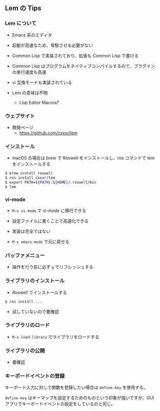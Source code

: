 ## Lem の Tips

### Lem について
- Emacs 系のエディタ
- 起動が高速なため、常駐させる必要がない
- Common Lisp で実装されており、拡張も Common Lisp で書ける
- Common Lisp はプログラムをネイティブコンパイルするので、プラグインの実行速度も高速
- vi 互換モードも実装されている

- Lem の意味は不明
  - Lisp Editor Macros?

### ウェブサイト
- 開発ページ
  - https://github.com/cxxxr/lem

### インストール

- macOS の場合は brew で Roswell をインストールし、ros コマンドで lem をインストールする
````sh
$ brew install roswell
$ ros install cxxxr/lem
$ export PATH=${PATH}:${HOME}/.roswell/bin
$ lem
````

### vi-mode
- `M-x vi-mode` で vi-mode に移行できる
- 設定ファイルに書くことで高速化できる

- 実装は完全ではない

- `M-x emacs-mode` で元に戻せる

### バッファメニュー
- 操作を行う前に必ず `g` でリフレッシュする

### ライブラリのインストール
- Roswell でインストールする

````sh
$ ros install ...
````

- 試していないので要確認

### ライブラリのロード
- `M-x load-library` でライブラリをロードする

### ライブラリの公開
- 要確認

### キーボードイベントの登録

キーボード入力に対して関数を登録したい場合は `define-key` を使用する。

`define-key` はキーマップを設定するためのものという印象が強いですが、GUI アプリでキーボードイベントの設定をしているのと同じ。
